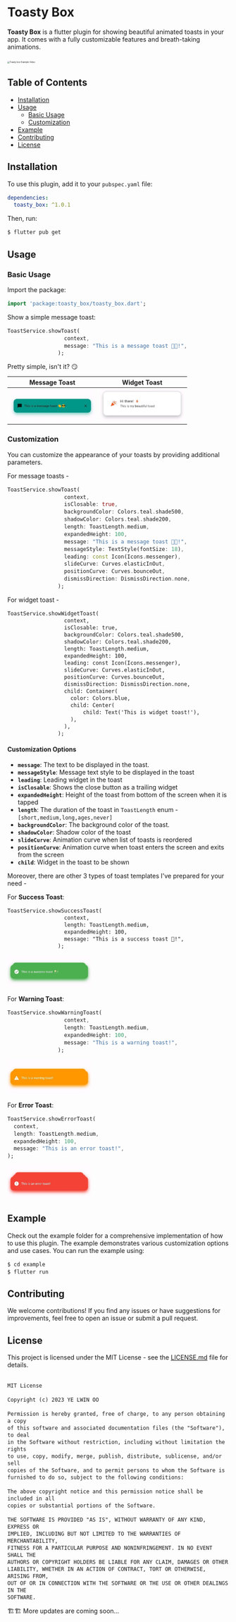 # Toasty Box

__Toasty Box__ is a flutter plugin for showing beautiful animated toasts in your app. It comes with a fully customizable features and breath-taking animations. 



<img src="assets/toasty_box_example.gif" alt="Toasty box Example Video" style="zoom:33%;" />

## Table of Contents

- [Installation](#installation)
- [Usage](#usage)
  - [Basic Usage](#basic-usage)
  - [Customization](#customization)
- [Example](#example)
- [Contributing](#contributing)
- [License](#license)

## Installation

To use this plugin, add it to your `pubspec.yaml` file:

```yaml
dependencies:
  toasty_box: ^1.0.1
```



Then, run:

```bash
$ flutter pub get
```

## Usage

### Basic Usage

Import the package:

```dart
import 'package:toasty_box/toasty_box.dart';
```

Show a simple message toast:

```dart
ToastService.showToast(
                  context,
                  message: "This is a message toast 👋😎!",
                );
```

Pretty simple, isn't it? 😏

| Message Toast                                                | Widget Toast                                                 |
| ------------------------------------------------------------ | ------------------------------------------------------------ |
| <img src="assets/message_toast.jpg" alt="Message Toast Image" style="zoom:33%;" /> | <img src="assets/widget_toast.jpg" alt="Widget Toast Image" style="zoom:33%;" /> |



### Customization

You can customize the appearance of your toasts by providing additional parameters.

For message toasts -

```dart
ToastService.showToast(
                  context,
                  isClosable: true,
                  backgroundColor: Colors.teal.shade500,
                  shadowColor: Colors.teal.shade200,
                  length: ToastLength.medium,
                  expandedHeight: 100,
                  message: "This is a message toast 👋😎!",
                  messageStyle: TextStyle(fontSize: 18),
                  leading: const Icon(Icons.messenger),
                  slideCurve: Curves.elasticInOut,
                  positionCurve: Curves.bounceOut,
                  dismissDirection: DismissDirection.none,
                );
```

For widget toast - 

```dar
ToastService.showWidgetToast(
                  context,
                  isClosable: true,
                  backgroundColor: Colors.teal.shade500,
                  shadowColor: Colors.teal.shade200,
                  length: ToastLength.medium,
                  expandedHeight: 100,
                  leading: const Icon(Icons.messenger),
                  slideCurve: Curves.elasticInOut,
                  positionCurve: Curves.bounceOut,
                  dismissDirection: DismissDirection.none,
                  child: Container(
                  	color: Colors.blue,
                  	child: Center(
                  		child: Text('This is widget toast!'),
                  	),
                  ),
                );
```



#### Customization Options

- **`message`**: The text to be displayed in the toast.
- **`messageStyle`**: Message text style to be displayed in the toast
- **`leading`**: Leading widget in the toast
- **`isClosable`**: Shows the close button as a trailing widget
- **`expandedHeight`**: Height of the toast from bottom of the screen when it is tapped
- **`length`**: The duration of the toast in `ToastLength` enum - `[short,medium,long,ages,never]`
- **`backgroundColor`**: The background color of the toast.
- **`shadowColor`**: Shadow color of the toast
- **`slideCurve`**: Animation curve when list of toasts is reordered
- **`positionCurve`**: Animation curve when toast enters the screen and exits from the screen
- **`child`**: Widget in the toast to be shown

Moreover, there are other 3 types of toast templates I've prepared for your need -

For **Success Toast**:

```dar
ToastService.showSuccessToast(
                  context,
                  length: ToastLength.medium,
                  expandedHeight: 100,
                  message: "This is a success toast 🥂!",
                );
```

<img src="assets/success_toast.jpg" alt="Widget Toast Image" style="zoom:33%;" />

For **Warning Toast**:

```dart
ToastService.showWarningToast(
                  context,
                  length: ToastLength.medium,
                  expandedHeight: 100,
                  message: "This is a warning toast!",
                );
```

<img src="assets/warning_toast.jpg" alt="Widget Toast Image" style="zoom:33%;" />

For **Error Toast**:

```dart
ToastService.showErrorToast(
  context,
  length: ToastLength.medium,
  expandedHeight: 100,
  message: "This is an error toast!",
);
```

<img src="assets/error_toast.jpg" alt="Widget Toast Image" style="zoom:33%;" />



## Example

Check out the example folder for a comprehensive implementation of how to use this plugin. The example demonstrates various customization options and use cases. You can run the example using:

```bash
$ cd example
$ flutter run
```



## Contributing

We welcome contributions! If you find any issues or have suggestions for improvements, feel free to open an issue or submit a pull request.

## License

This project is licensed under the MIT License - see the [LICENSE.md](LICENSE.md) file for details.
```

MIT License

Copyright (c) 2023 YE LWIN OO

Permission is hereby granted, free of charge, to any person obtaining a copy
of this software and associated documentation files (the "Software"), to deal
in the Software without restriction, including without limitation the rights
to use, copy, modify, merge, publish, distribute, sublicense, and/or sell
copies of the Software, and to permit persons to whom the Software is
furnished to do so, subject to the following conditions:

The above copyright notice and this permission notice shall be included in all
copies or substantial portions of the Software.

THE SOFTWARE IS PROVIDED "AS IS", WITHOUT WARRANTY OF ANY KIND, EXPRESS OR
IMPLIED, INCLUDING BUT NOT LIMITED TO THE WARRANTIES OF MERCHANTABILITY,
FITNESS FOR A PARTICULAR PURPOSE AND NONINFRINGEMENT. IN NO EVENT SHALL THE
AUTHORS OR COPYRIGHT HOLDERS BE LIABLE FOR ANY CLAIM, DAMAGES OR OTHER
LIABILITY, WHETHER IN AN ACTION OF CONTRACT, TORT OR OTHERWISE, ARISING FROM,
OUT OF OR IN CONNECTION WITH THE SOFTWARE OR THE USE OR OTHER DEALINGS IN THE
SOFTWARE.
```

🏗️🏗️ More updates are coming soon...